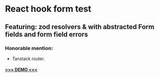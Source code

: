 # React hook form test

## Featuring: zod resolvers & <Formprovider> with abstracted Form fields and form field errors

### Honorable mention:

- Tanstack router.

#### [>>> DEMO <<<](https://preeminent-alpaca-4ca764.netlify.app/)
